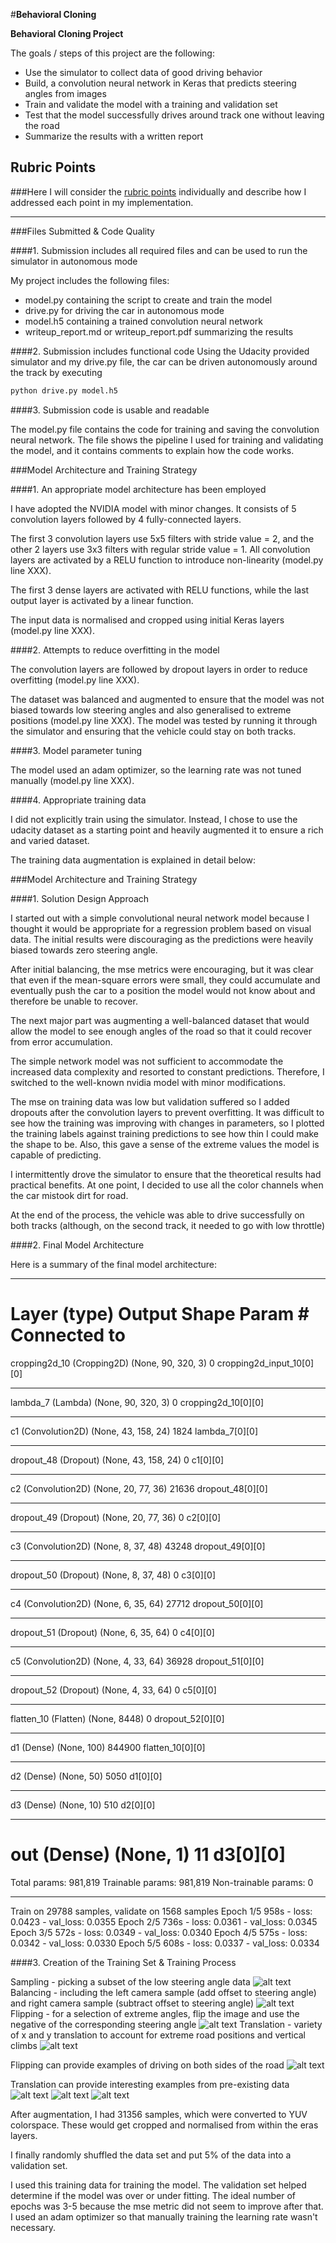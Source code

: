 #**Behavioral Cloning** 


**Behavioral Cloning Project**

The goals / steps of this project are the following:
* Use the simulator to collect data of good driving behavior
* Build, a convolution neural network in Keras that predicts steering angles from images
* Train and validate the model with a training and validation set
* Test that the model successfully drives around track one without leaving the road
* Summarize the results with a written report


[//]: # (Image References)

[samplingImage]: ./examples/placeholder.png "Model Visualization"
[balancingImage]: ./examples/placeholder.png "Grayscaling"
[flippingImage]: ./examples/placeholder_small.png "Recovery Image"
[translationImage]: ./examples/placeholder_small.png "Recovery Image"
[flippingImage1]: ./examples/placeholder_small.png "Recovery Image"
[flippingImage2]: ./examples/placeholder_small.png "Normal Image"
[translationImage1]: ./examples/placeholder_small.png "Recovery Image"
[translationImage2]: ./examples/placeholder_small.png "Recovery Image"
[translationImage3]: ./examples/placeholder_small.png "Recovery Image"

## Rubric Points
###Here I will consider the [rubric points](https://review.udacity.com/#!/rubrics/432/view) individually and describe how I addressed each point in my implementation.  

---
###Files Submitted & Code Quality

####1. Submission includes all required files and can be used to run the simulator in autonomous mode

My project includes the following files:
* model.py containing the script to create and train the model
* drive.py for driving the car in autonomous mode
* model.h5 containing a trained convolution neural network 
* writeup_report.md or writeup_report.pdf summarizing the results

####2. Submission includes functional code
Using the Udacity provided simulator and my drive.py file, the car can be driven autonomously around the track by executing 
```sh
python drive.py model.h5
```

####3. Submission code is usable and readable

The model.py file contains the code for training and saving the convolution neural network. The file shows the pipeline I used for training and validating the model, and it contains comments to explain how the code works.

###Model Architecture and Training Strategy

####1. An appropriate model architecture has been employed

I have adopted the NVIDIA model with minor changes. It consists of 5 convolution layers followed by 4 fully-connected layers. 

The first 3 convolution layers use 5x5 filters with stride value = 2, and the other 2 layers use 3x3 filters with regular stride value = 1. All convolution layers are activated by a RELU function to introduce non-linearity (model.py line XXX).

The first 3 dense layers are activated with RELU functions, while the last output layer is activated by a linear function. 

The input data is normalised and cropped using initial Keras layers (model.py line XXX).


####2. Attempts to reduce overfitting in the model

The convolution layers are followed by dropout layers in order to reduce overfitting (model.py line XXX). 

The dataset was balanced and augmented to ensure that the model was not biased towards low steering angles and also generalised to extreme positions (model.py line XXX). The model was tested by running it through the simulator and ensuring that the vehicle could stay on both tracks.

####3. Model parameter tuning

The model used an adam optimizer, so the learning rate was not tuned manually (model.py line XXX).

####4. Appropriate training data

I did not explicitly train using the simulator. Instead, I chose to use the udacity dataset as a starting point and heavily augmented it to ensure a rich and varied dataset.

The training data augmentation is explained in detail below:

###Model Architecture and Training Strategy

####1. Solution Design Approach

I started out with a simple convolutional neural network model because I thought it would be appropriate for a regression problem based on visual data. The initial results were discouraging as the predictions were heavily biased towards zero steering angle.

After initial balancing, the mse metrics were encouraging, but it was clear that even if the mean-square errors were small, they could accumulate and eventually push the car to a position the model would not know about and therefore be unable to recover.

The next major part was augmenting a well-balanced dataset that would allow the model to see enough angles of the road so that it could recover from error accumulation.

The simple network model was not sufficient to accommodate the increased data complexity and resorted to constant predictions. Therefore, I switched to the well-known nvidia model with minor modifications.

The mse on training data was low but validation suffered so I added dropouts after the convolution layers to prevent overfitting. It was difficult to see how the training was improving with changes in parameters, so I plotted the training labels against training predictions to see how thin I could make the shape to be. Also, this gave a sense of the extreme values the model is capable of predicting.

I intermittently drove the simulator to ensure that the theoretical results had practical benefits. At one point, I decided to use all the color channels when the car mistook dirt for road.

At the end of the process, the vehicle was able to drive successfully on both tracks (although, on the second track, it needed to go with low throttle)

####2. Final Model Architecture

Here is a summary of the final model architecture:

____________________________________________________________________________________________________
Layer (type)                     Output Shape          Param #     Connected to                     
====================================================================================================
cropping2d_10 (Cropping2D)       (None, 90, 320, 3)    0           cropping2d_input_10[0][0]        
____________________________________________________________________________________________________
lambda_7 (Lambda)                (None, 90, 320, 3)    0           cropping2d_10[0][0]              
____________________________________________________________________________________________________
c1 (Convolution2D)               (None, 43, 158, 24)   1824        lambda_7[0][0]                   
____________________________________________________________________________________________________
dropout_48 (Dropout)             (None, 43, 158, 24)   0           c1[0][0]                         
____________________________________________________________________________________________________
c2 (Convolution2D)               (None, 20, 77, 36)    21636       dropout_48[0][0]                 
____________________________________________________________________________________________________
dropout_49 (Dropout)             (None, 20, 77, 36)    0           c2[0][0]                         
____________________________________________________________________________________________________
c3 (Convolution2D)               (None, 8, 37, 48)     43248       dropout_49[0][0]                 
____________________________________________________________________________________________________
dropout_50 (Dropout)             (None, 8, 37, 48)     0           c3[0][0]                         
____________________________________________________________________________________________________
c4 (Convolution2D)               (None, 6, 35, 64)     27712       dropout_50[0][0]                 
____________________________________________________________________________________________________
dropout_51 (Dropout)             (None, 6, 35, 64)     0           c4[0][0]                         
____________________________________________________________________________________________________
c5 (Convolution2D)               (None, 4, 33, 64)     36928       dropout_51[0][0]                 
____________________________________________________________________________________________________
dropout_52 (Dropout)             (None, 4, 33, 64)     0           c5[0][0]                         
____________________________________________________________________________________________________
flatten_10 (Flatten)             (None, 8448)          0           dropout_52[0][0]                 
____________________________________________________________________________________________________
d1 (Dense)                       (None, 100)           844900      flatten_10[0][0]                 
____________________________________________________________________________________________________
d2 (Dense)                       (None, 50)            5050        d1[0][0]                         
____________________________________________________________________________________________________
d3 (Dense)                       (None, 10)            510         d2[0][0]                         
____________________________________________________________________________________________________
out (Dense)                      (None, 1)             11          d3[0][0]                         
====================================================================================================
Total params: 981,819
Trainable params: 981,819
Non-trainable params: 0
____________________________________________________________________________________________________
Train on 29788 samples, validate on 1568 samples
Epoch 1/5
958s - loss: 0.0423 - val_loss: 0.0355
Epoch 2/5
736s - loss: 0.0361 - val_loss: 0.0345
Epoch 3/5
572s - loss: 0.0349 - val_loss: 0.0340
Epoch 4/5
575s - loss: 0.0342 - val_loss: 0.0330
Epoch 5/5
608s - loss: 0.0337 - val_loss: 0.0334


####3. Creation of the Training Set & Training Process

Sampling - picking a subset of the low steering angle data
![alt text][samplingImage]
Balancing - including the left camera sample (add offset to steering angle) and right camera sample (subtract offset to steering angle)
![alt text][balancingImage]
Flipping - for a selection of extreme angles, flip the image and use the negative of the corresponding steering angle
![alt text][flippingImage]
Translation - variety of x and y translation to account for extreme road positions and vertical climbs
![alt text][translationImage]


Flipping can provide examples of driving on both sides of the road
![alt text][flippingImage1]

Translation can provide interesting examples from pre-existing data
![alt text][translationImage1]
![alt text][translationImage2]
![alt text][translationImage3]

After augmentation, I had 31356 samples, which were converted to YUV colorspace. These would get cropped and normalised from within the eras layers.

I finally randomly shuffled the data set and put 5% of the data into a validation set. 

I used this training data for training the model. The validation set helped determine if the model was over or under fitting. The ideal number of epochs was 3-5 because the mse metric did not seem to improve after that. I used an adam optimizer so that manually training the learning rate wasn't necessary.
